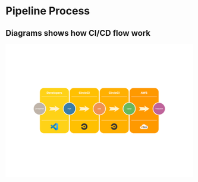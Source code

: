 # Pipeline Process

## Diagrams shows how CI/CD flow work

![Simple Diagram](./assets/images/pipeline-overview.png)

